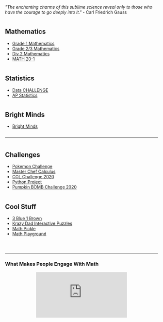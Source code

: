 *"The enchanting charms of this sublime science reveal only to those who have the courage to go deeply into it."* - Carl Friedrich Gauss

<div class="row">
  <div class="column">
    <h2> Mathematics </h2>
    <p>
      <ul>
        <li><a href="https://MerrickMath.github.io/grade1.html"> Grade 1 Mathematics </a> </li>
        <li><a href="https://MerrickMath.github.io/grade23.html"> Grade 2/3 Mathematics </a> </li>
        <li><a href="https://MerrickMath.github.io/div2.html"> Div 2 Mathematics </a> </li>
        <li><a href="https://MerrickMath.github.io/Math20.html"> MATH 20-1 </a> </li>
      </ul> 
    </p>
  </div>
  
  <div class="column">
    <h2> Statistics </h2>
    <p>
      <ul>
        <li><a href="https://merrickmath.github.io/MerrickMath-datachallenge/"> Data CHALLENGE </a> </li>
        <li><a href="https://merrickMath.github.io/2021Statistics.html"> AP Statistics </a> </li>
      </ul> 
    </p>
  </div>
  
  <div class="column">
    <h2> Bright Minds </h2>
    <p>
      <ul>
        <li><a href="https://MerrickMath.github.io/Brightminds.html"> Bright Minds </a> </li>
      </ul> 
    </p>
  </div>
</div>


---

<div class="row">
  <div class="column">
    <h2> Challenges </h2>
    <p>
      <ul>
        <li> <a href="https://MerrickMath.github.io/MerrickMath.github.io-PokemonChallenge/"> Pokemon Challenge </a>  </li>
        <li> <a href="https://merrickmath.github.io/Merrickmath.github.io-MasterChefCalc/"> Master Chef Calculus </a>  </li>
        <li> <a href="https://renertmath.github.io/RenertMath-CelebrateMath/"> COL Challenge 2020 </a>  </li>
        <li> <a href="https://merrickmath.github.io/MerrickMath.github.io-PythonProject/"> Python Project </a>  </li>
        <li> <a href="https://merrickmath.github.io/MerrickMath.github.io-PumpkinBomb/"> Pumpkin BOMB Challenge 2020 </a>  </li>
      </ul> 
    </p>
  </div>
  
  <div class="column">
    <h2> Cool Stuff </h2>
    <p>
      <ul>
        <li><a href="https://www.3blue1brown.com"> 3 Blue 1 Brown </a> </li>
        <li><a href="https://krazydad.com/tablet/puzzles.php"> Krazy Dad Interactive Puzzles </a> </li>
        <li><a href="https://mathpickle.com"> Math Pickle </a> </li>
        <li><a href="https://www.mathplayground.com"> Math Playground </a> </li>
      </ul> 
    </p>
  </div>
  
  <div class="column">
    <h2>  </h2>
    <p>
    </p>
  </div>
</div>

---


### What Makes People Engage With Math 
<p align="center"> 
  <iframe src="https://www.youtube.com/embed/s_L-fp8gDzY" frameborder="0" allow="accelerometer; autoplay; encrypted-media; gyroscope; picture-in-picture" allowfullscreen class="vid"></iframe> </p>



